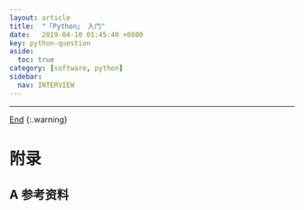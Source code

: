 ```yaml
---
layout: article
title:  "「Python」 入门"
date:   2019-04-10 01:45:40 +0800
key: python-question
aside:
  toc: true
category: [software, python]
sidebar:
  nav: INTERVIEW
---
```

<span id='head'></span>  


-------------------  
[End](#head)
{:.warning}  



# 附录
## A 参考资料
